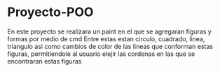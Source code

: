 # Proyecto-POO
En este proyecto se realizara un paint en el que se agregaran figuras y formas por medio de cmd 
Entre estas estan circulo, cuadrado, linea, triangulo asi como cambios de color de las lineas que conforman estas figuras, permitiendole al usuario elejir las cordenas en las que se encontraran estas figuras